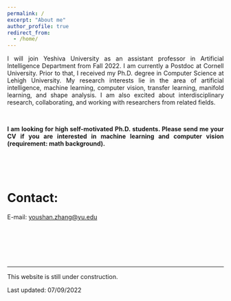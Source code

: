 ```yaml
---
permalink: /
excerpt: "About me"
author_profile: true
redirect_from: 
  - /home/
---
```


<p align="justify"> I will join Yeshiva University as an assistant professor in Artificial Intelligence Department from Fall 2022. I am currently a Postdoc at Cornell University. Prior to that, I received my Ph.D. degree in Computer Science at Lehigh University. My research interests lie in the area of artificial intelligence, machine learning, computer vision, transfer learning, manifold learning, and shape analysis. I am also excited about interdisciplinary research, collaborating, and working with researchers from related fields. </p>

<p> &ensp;</p>

<p align="justify"> <b> I am looking for high self-motivated Ph.D. students. Please send me your CV if you are interested in machine learning and computer vision (requirement: math background). </b> </p>


<p> &ensp;</p>
<p> &ensp;</p>

Contact:
======

E-mail: youshan.zhang@yu.edu


<p> &ensp;</p>
<p> &ensp;</p>
<p> &ensp;</p>



---
This website is still under construction.

Last updated: 07/09/2022

